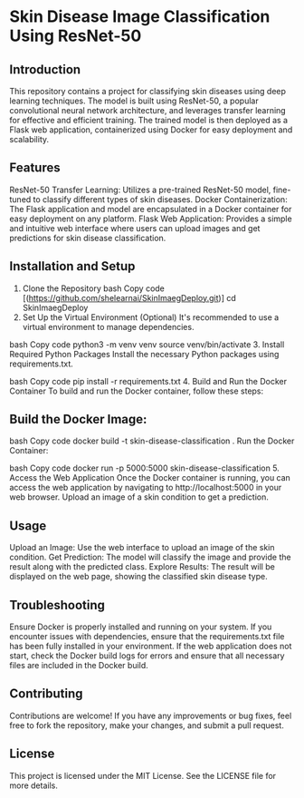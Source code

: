 # Skin Disease Image Classification Using ResNet-50

## Introduction
This repository contains a project for classifying skin diseases using deep learning techniques. The model is built using ResNet-50, a popular convolutional neural network architecture, and leverages transfer learning for effective and efficient training. The trained model is then deployed as a Flask web application, containerized using Docker for easy deployment and scalability.

## Features
ResNet-50 Transfer Learning: Utilizes a pre-trained ResNet-50 model, fine-tuned to classify different types of skin diseases.
Docker Containerization: The Flask application and model are encapsulated in a Docker container for easy deployment on any platform.
Flask Web Application: Provides a simple and intuitive web interface where users can upload images and get predictions for skin disease classification.

## Installation and Setup
1. Clone the Repository
bash
Copy code
[(https://github.com/shelearnai/SkinImaegDeploy.git)]
cd SkinImaegDeploy
2. Set Up the Virtual Environment (Optional)
It's recommended to use a virtual environment to manage dependencies.

bash
Copy code
python3 -m venv venv
source venv/bin/activate
3. Install Required Python Packages
Install the necessary Python packages using requirements.txt.

bash
Copy code
pip install -r requirements.txt
4. Build and Run the Docker Container
To build and run the Docker container, follow these steps:

## Build the Docker Image:

bash
Copy code
docker build -t skin-disease-classification .
Run the Docker Container:

bash
Copy code
docker run -p 5000:5000 skin-disease-classification
5. Access the Web Application
Once the Docker container is running, you can access the web application by navigating to http://localhost:5000 in your web browser. Upload an image of a skin condition to get a prediction.

## Usage
Upload an Image: Use the web interface to upload an image of the skin condition.
Get Prediction: The model will classify the image and provide the result along with the predicted class.
Explore Results: The result will be displayed on the web page, showing the classified skin disease type.
## Troubleshooting
Ensure Docker is properly installed and running on your system.
If you encounter issues with dependencies, ensure that the requirements.txt file has been fully installed in your environment.
If the web application does not start, check the Docker build logs for errors and ensure that all necessary files are included in the Docker build.
## Contributing
Contributions are welcome! If you have any improvements or bug fixes, feel free to fork the repository, make your changes, and submit a pull request.

## License
This project is licensed under the MIT License. See the LICENSE file for more details.
